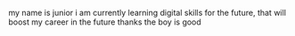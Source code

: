 my name is junior i am currently learning digital skills for the future, that will boost my career in the future thanks the boy is good